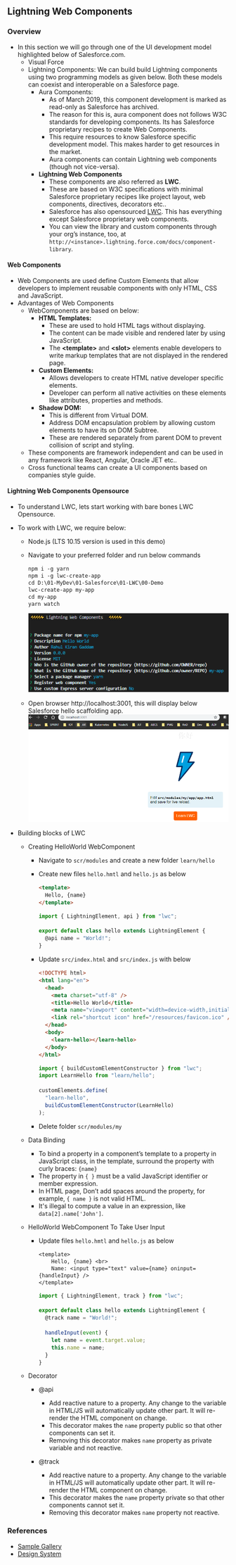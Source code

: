 ## Lightning Web Components

### Overview

- In this section we will go through one of the UI development model highlighted below of Salesforce.com.
  - Visual Force
  - Lightning Components: We can build build Lightning components using two programming models as given below. Both these models can coexist and interoperable on a Salesforce page.
    - Aura Components:
      - As of March 2019, this component development is marked as read-only as Salesforce has archived.
      - The reason for this is, aura component does not follows W3C standards for developing components. Its has Salesforce proprietary recipes to create Web Components.
      - This require resources to know Salesforce specific development model. This makes harder to get resources in the market.
      - Aura components can contain Lightning web components (though not vice-versa).
    - **Lightning Web Components**
      - These components are also referred as **LWC**.
      - These are based on W3C specifications with minimal Salesforce proprietary recipes like project layout, web components, directives, decorators etc..
      - Salesforce has also opensourced [LWC](https://lwc.dev). This has everything except Salesforce proprietary web components.
      - You can view the library and custom components through your org’s instance, too, at `http://<instance>.lightning.force.com/docs/component-library`.

#### Web Components

- Web Components are used define Custom Elements that allow developers to implement reusable components with only HTML, CSS and JavaScript.
- Advantages of Web Components
  - WebComponents are based on below:
    - **HTML Templates:**
      - These are used to hold HTML tags without displaying.
      - The content can be made visible and rendered later by using JavaScript.
      - The **\<template\>** and **\<slot\>** elements enable developers to write markup templates that are not displayed in the rendered page.
    - **Custom Elements:**
      - Allows developers to create HTML native developer specific elements.
      - Developer can perform all native activities on these elements like attributes, properties and methods.
    - **Shadow DOM:**
      - This is different from Virtual DOM.
      - Address DOM encapsulation problem by allowing custom elements to have its on DOM Subtree.
      - These are rendered separately from parent DOM to prevent collision of script and styling.
  - These components are framework independent and can be used in any framework like React, Angular, Oracle JET etc..
  - Cross functional teams can create a UI components based on companies style guide.

#### Lightning Web Components Opensource

- To understand LWC, lets start working with bare bones LWC Opensource.
- To work with LWC, we require below:

  - Node.js (LTS 10.15 version is used in this demo)
  - Navigate to your preferred folder and run below commands

    ```script
    npm i -g yarn
    npm i -g lwc-create-app
    cd D:\01-MyDev\01-Salesforce\01-LWC\00-Demo
    lwc-create-app my-app
    cd my-app
    yarn watch

    ```

    ![](../../01-Images/15-LWCOpenSourceInstall.png)

  - Open browser http://localhost:3001, this will display below Salesforce hello scaffolding app.
    ![](../../01-Images/16-LWCHello.png)

- Building blocks of LWC

  - Creating HelloWorld WebComponent

    - Navigate to `scr/modules` and create a new folder `learn/hello`
    - Create new files `hello.hmtl` and `hello.js` as below

      ```html
      <template>
        Hello, {name}
      </template>
      ```

      ```javascript
      import { LightningElement, api } from "lwc";

      export default class hello extends LightningElement {
        @api name = "World!";
      }
      ```

    - Update `src/index.html` and `src/index.js` with below

      ```html
      <!DOCTYPE html>
      <html lang="en">
        <head>
          <meta charset="utf-8" />
          <title>Hello World</title>
          <meta name="viewport" content="width=device-width,initial-scale=1" />
          <link rel="shortcut icon" href="/resources/favicon.ico" />
        </head>
        <body>
          <learn-hello></learn-hello>
        </body>
      </html>
      ```

      ```javascript
      import { buildCustomElementConstructor } from "lwc";
      import LearnHello from "learn/hello";

      customElements.define(
        "learn-hello",
        buildCustomElementConstructor(LearnHello)
      );
      ```

    - Delete folder `scr/modules/my`

  - Data Binding

    - To bind a property in a component’s template to a property in JavaScript class, in the template, surround the property with curly braces: `{name}`
    - The property in `{ }` must be a valid JavaScript identifier or member expression.
    - In HTML page, Don’t add spaces around the property, for example, `{ name }` is not valid HTML.
    - It's illegal to compute a value in an expression, like `data[2].name['John']`.

  - HelloWorld WebComponent To Take User Input

    - Update files `hello.hmtl` and `hello.js` as below

      ```
      <template>
          Hello, {name} <br>
          Name: <input type="text" value={name} oninput={handleInput} />
      </template>
      ```

      ```javascript
      import { LightningElement, track } from "lwc";

      export default class hello extends LightningElement {
        @track name = "World!";

        handleInput(event) {
          let name = event.target.value;
          this.name = name;
        }
      }
      ```

  - Decorator

    - @api

      - Add reactive nature to a property. Any change to the variable in HTML/JS will automatically update other part. It will re-render the HTML component on change.
      - This decorator makes the `name` property public so that other components can set it.
      - Removing this decorator makes `name` property as private variable and not reactive.

    - @track

      - Add reactive nature to a property. Any change to the variable in HTML/JS will automatically update other part. It will re-render the HTML component on change.
      - This decorator makes the `name` property private so that other components cannot set it.
      - Removing this decorator makes `name` property not reactive.

### References

- [Sample Gallery](https://trailhead.salesforce.com/sample-gallery)
- [Design System](https://lightningdesignsystem.com/)
